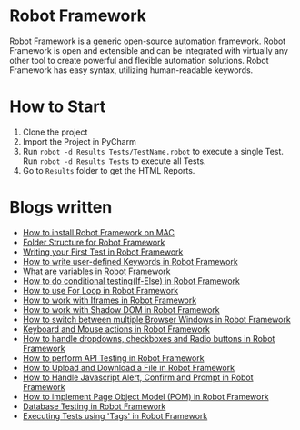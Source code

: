 # Robot Framework
Robot Framework is a generic open-source automation framework. Robot Framework is open and extensible and can be integrated with virtually any other tool to create powerful and flexible automation solutions. Robot Framework has easy syntax, utilizing human-readable keywords.

# How to Start
1. Clone the project
2. Import the Project in PyCharm
3. Run `robot -d Results Tests/TestName.robot` to execute a single Test. Run `robot -d Results Tests` to execute all Tests.
4. Go to `Results` folder to get the HTML Reports.

# Blogs written
- [How to install Robot Framework on MAC](https://testersdock.com/robot-framework-install-mac/)
- [Folder Structure for Robot Framework](https://testersdock.com/folder-structure-robot-framework/)
- [Writing your First Test in Robot Framework](https://testersdock.com/first-test-robot-framework/)
- [How to write user-defined Keywords in Robot Framework](https://testersdock.com/user-defined-keywords-robot-framework/)
- [What are variables in Robot Framework](https://testersdock.com/variables-robot-framework/)
- [How to do conditional testing(If-Else) in Robot Framework](https://testersdock.com/if-else-robot-framework/)
- [How to use For Loop in Robot Framework](https://testersdock.com/for-loop-robot-framework/)
- [How to work with Iframes in Robot Framework](https://testersdock.com/iframes-robot-framework/)
- [How to work with Shadow DOM in Robot Framework](https://testersdock.com/shadow-dom-robot-framework/)
- [How to switch between multiple Browser Windows in Robot Framework](https://testersdock.com/switch-between-browser-windows-robot-framework/)
- [Keyboard and Mouse actions in Robot Framework](https://testersdock.com/keyboard-mouse-actions-robot-framework/)
- [How to handle dropdowns, checkboxes and Radio buttons in Robot Framework](https://testersdock.com/dropdown-checkbox-radio-buttons-robot-framework/)
- [How to perform API Testing in Robot Framework](https://testersdock.com/api-testing-robot-framework/)
- [How to Upload and Download a File in Robot Framework](https://testersdock.com/upload-download-robot-framework/)
- [How to Handle Javascript Alert, Confirm and Prompt in Robot Framework](https://testersdock.com/handle-javascript-alert-robot-framework/)
- [How to implement Page Object Model (POM) in Robot Framework](https://testersdock.com/robot-framework-page-object-model/)
- [Database Testing in Robot Framework](https://testersdock.com/robot-framework-database-testing/)
- [Executing Tests using 'Tags' in Robot Framework](https://testersdock.com/robot-framework-tags/)
